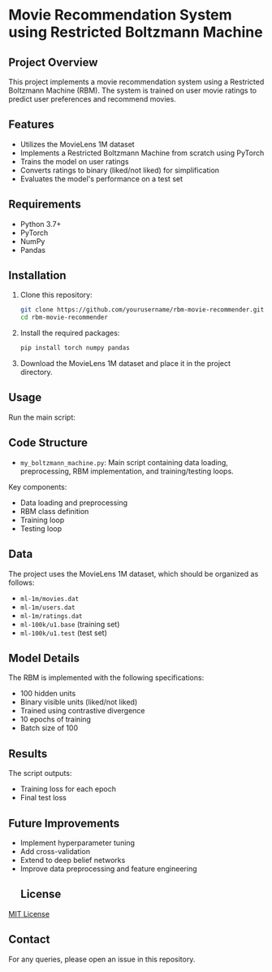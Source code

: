 # Movie Recommendation System using Restricted Boltzmann Machine

## Project Overview

This project implements a movie recommendation system using a Restricted Boltzmann Machine (RBM). The system is trained on user movie ratings to predict user preferences and recommend movies.

## Features

- Utilizes the MovieLens 1M dataset
- Implements a Restricted Boltzmann Machine from scratch using PyTorch
- Trains the model on user ratings
- Converts ratings to binary (liked/not liked) for simplification
- Evaluates the model's performance on a test set

## Requirements

- Python 3.7+
- PyTorch
- NumPy
- Pandas

## Installation

1. Clone this repository:
   ```bash
   git clone https://github.com/yourusername/rbm-movie-recommender.git
   cd rbm-movie-recommender
   ```

2. Install the required packages:
   ```bash
   pip install torch numpy pandas
   ```

3. Download the MovieLens 1M dataset and place it in the project directory.

## Usage

Run the main script:
## Code Structure

- `my_boltzmann_machine.py`: Main script containing data loading, preprocessing, RBM implementation, and training/testing loops.

Key components:
- Data loading and preprocessing
- RBM class definition
- Training loop
- Testing loop

## Data

The project uses the MovieLens 1M dataset, which should be organized as follows:
- `ml-1m/movies.dat`
- `ml-1m/users.dat`
- `ml-1m/ratings.dat`
- `ml-100k/u1.base` (training set)
- `ml-100k/u1.test` (test set)

## Model Details

The RBM is implemented with the following specifications:
- 100 hidden units
- Binary visible units (liked/not liked)
- Trained using contrastive divergence
- 10 epochs of training
- Batch size of 100

## Results

The script outputs:
- Training loss for each epoch
- Final test loss

## Future Improvements

- Implement hyperparameter tuning
- Add cross-validation
- Extend to deep belief networks
- Improve data preprocessing and feature engineering
  ## License

[MIT License](https://opensource.org/licenses/MIT)

## Contact

For any queries, please open an issue in this repository.
